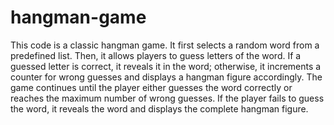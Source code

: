 # hangman-game
This code is a classic hangman game. It first selects a random word from a predefined list. Then, it allows players to guess letters of the word. If a guessed letter is correct, it reveals it in the word; otherwise, it increments a counter for wrong guesses and displays a hangman figure accordingly. The game continues until the player either guesses the word correctly or reaches the maximum number of wrong guesses. If the player fails to guess the word, it reveals the word and displays the complete hangman figure.

